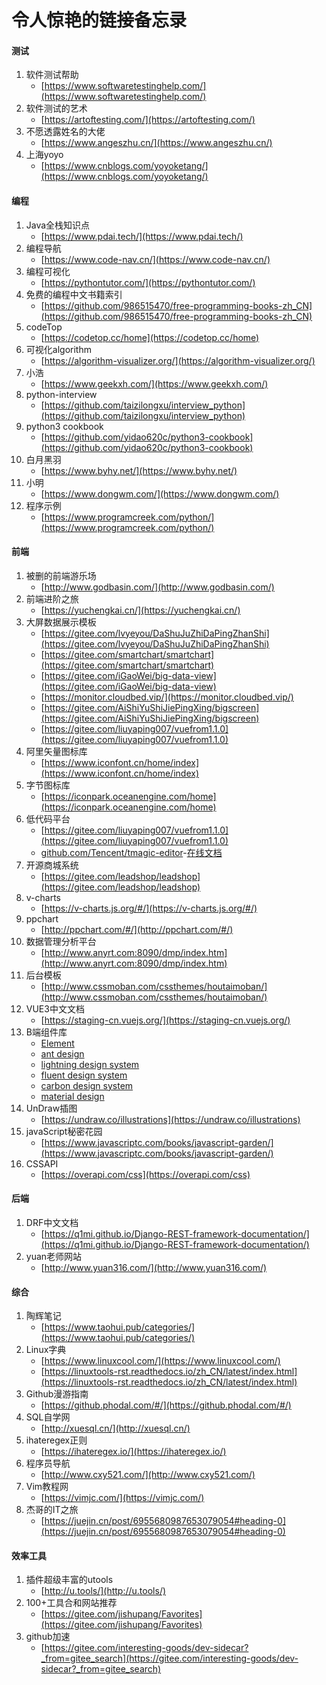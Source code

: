 令人惊艳的链接备忘录
==================
#### 测试
1. 软件测试帮助
	- [https://www.softwaretestinghelp.com/](https://www.softwaretestinghelp.com/)
1. 软件测试的艺术
	- [https://artoftesting.com/](https://artoftesting.com/)
1. 不愿透露姓名的大佬
	- [https://www.angeszhu.cn/](https://www.angeszhu.cn/)
1. 上海yoyo
	- [https://www.cnblogs.com/yoyoketang/](https://www.cnblogs.com/yoyoketang/)
#### 编程
1. Java全栈知识点
	- [https://www.pdai.tech/](https://www.pdai.tech/)
1. 编程导航
	- [https://www.code-nav.cn/](https://www.code-nav.cn/)
1. 编程可视化
	- [https://pythontutor.com/](https://pythontutor.com/)
1. 免费的编程中文书籍索引
	- [https://github.com/986515470/free-programming-books-zh_CN](https://github.com/986515470/free-programming-books-zh_CN)
1. codeTop
	- [https://codetop.cc/home](https://codetop.cc/home)
1. 可视化algorithm
	- [https://algorithm-visualizer.org/](https://algorithm-visualizer.org/)
1. 小浩
	- [https://www.geekxh.com/](https://www.geekxh.com/)
1. python-interview
	- [https://github.com/taizilongxu/interview_python](https://github.com/taizilongxu/interview_python)
1. python3 cookbook
	- [https://github.com/yidao620c/python3-cookbook](https://github.com/yidao620c/python3-cookbook)
1. 白月黑羽
	- [https://www.byhy.net/](https://www.byhy.net/)
1. 小明
	- [https://www.dongwm.com/](https://www.dongwm.com/)
1. 程序示例
	- [https://www.programcreek.com/python/](https://www.programcreek.com/python/)
#### 前端
1. 被删的前端游乐场
	- [http://www.godbasin.com/](http://www.godbasin.com/)
1. 前端进阶之旅
	- [https://yuchengkai.cn/](https://yuchengkai.cn/)
1. 大屏数据展示模板
	- [https://gitee.com/lvyeyou/DaShuJuZhiDaPingZhanShi](https://gitee.com/lvyeyou/DaShuJuZhiDaPingZhanShi)
	- [https://gitee.com/smartchart/smartchart](https://gitee.com/smartchart/smartchart)
	- [https://gitee.com/iGaoWei/big-data-view](https://gitee.com/iGaoWei/big-data-view)
	- [https://monitor.cloudbed.vip/](https://monitor.cloudbed.vip/)
	- [https://gitee.com/AiShiYuShiJiePingXing/bigscreen](https://gitee.com/AiShiYuShiJiePingXing/bigscreen)
	- [https://gitee.com/liuyaping007/vuefrom1.1.0](https://gitee.com/liuyaping007/vuefrom1.1.0)
1. 阿里矢量图标库
	- [https://www.iconfont.cn/home/index](https://www.iconfont.cn/home/index)
1. 字节图标库
	- [https://iconpark.oceanengine.com/home](https://iconpark.oceanengine.com/home)
2. 低代码平台
	- [https://gitee.com/liuyaping007/vuefrom1.1.0](https://gitee.com/liuyaping007/vuefrom1.1.0)
	- [github.com/Tencent/tmagic-editor](github.com/Tencent/tmagic-editor)-[在线文档](tencent.github.io/tmagic-editor/docs/)
1. 开源商城系统
	- [https://gitee.com/leadshop/leadshop](https://gitee.com/leadshop/leadshop)
1. v-charts
	- [https://v-charts.js.org/#/](https://v-charts.js.org/#/)
1. ppchart
	- [http://ppchart.com/#/](http://ppchart.com/#/)
1. 数据管理分析平台
	- [http://www.anyrt.com:8090/dmp/index.htm](http://www.anyrt.com:8090/dmp/index.htm)
1. 后台模板
	- [http://www.cssmoban.com/cssthemes/houtaimoban/](http://www.cssmoban.com/cssthemes/houtaimoban/)
1. VUE3中文文档
	- [https://staging-cn.vuejs.org/](https://staging-cn.vuejs.org/)
1. B端组件库
	- [Element](https://element-plus.org/zh-CN/component/button)
	- [ant design](https://ant.design/components/overview-cn/)
	- [lightning design system](https://www.lightningdesignsystem.com/)
	- [fluent design system](https://www.microsoft.com/design/fluent/#/)
	- [carbon design system](https://carbondesignsystem.com/)
	- [material design](https://www.mdui.org/design/material-design/introduction.html#)
1. UnDraw插图
	- [https://undraw.co/illustrations](https://undraw.co/illustrations)
1. javaScript秘密花园
	- [https://www.javascriptc.com/books/javascript-garden/](https://www.javascriptc.com/books/javascript-garden/)
1. CSSAPI
	- [https://overapi.com/css](https://overapi.com/css)
#### 后端
1. DRF中文文档
	- [https://q1mi.github.io/Django-REST-framework-documentation/](https://q1mi.github.io/Django-REST-framework-documentation/)
2. yuan老师网站
	- [http://www.yuan316.com/](http://www.yuan316.com/)
#### 综合
1. 陶辉笔记
	- [https://www.taohui.pub/categories/](https://www.taohui.pub/categories/)
1. Linux字典
	- [https://www.linuxcool.com/](https://www.linuxcool.com/)
	- [https://linuxtools-rst.readthedocs.io/zh_CN/latest/index.html](https://linuxtools-rst.readthedocs.io/zh_CN/latest/index.html)
1. Github漫游指南
	- [https://github.phodal.com/#/](https://github.phodal.com/#/)
1. SQL自学网
	- [http://xuesql.cn/](http://xuesql.cn/)
1. ihateregex正则
	- [https://ihateregex.io/](https://ihateregex.io/)
1. 程序员导航
	- [http://www.cxy521.com/](http://www.cxy521.com/)
1. Vim教程网
	- [https://vimjc.com/](https://vimjc.com/)
1. 杰哥的IT之旅
	- [https://juejin.cn/post/6955680987653079054#heading-0](https://juejin.cn/post/6955680987653079054#heading-0)
#### 效率工具
1. 插件超级丰富的utools
	- [http://u.tools/](http://u.tools/)
1. 100+工具合和网站推荐
	- [https://gitee.com/jishupang/Favorites](https://gitee.com/jishupang/Favorites)
1. github加速
	- [https://gitee.com/interesting-goods/dev-sidecar?_from=gitee_search](https://gitee.com/interesting-goods/dev-sidecar?_from=gitee_search)
